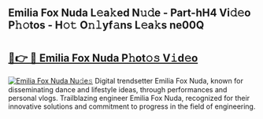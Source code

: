 ## Emilia Fox Nuda L𝚎a𝚔ed N𝚞𝚍e - Part-hH4 Vi𝚍𝚎o P𝚑𝚘tos - H𝚘𝚝 O𝚗𝚕yf𝚊ns L𝚎a𝚔s ne00Q

# <h2><a href="http://kf1fic.oniu.top/?m=Emilia+Fox+Nuda">🔗👉 🔴 Emilia Fox Nuda P𝚑ot𝚘𝚜 V𝚒d𝚎o</a></h2>

[![Emilia Fox Nuda Nu𝚍e𝚜](https://i.imgur.com/0qMVB7G.gif)](http://kf1fic.oniu.top/?m=Emilia+Fox+Nuda)
Digital trendsetter Emilia Fox Nuda, known for disseminating dance and lifestyle ideas, through performances and personal vlogs. Trailblazing engineer Emilia Fox Nuda, recognized for their innovative solutions and commitment to progress in the field of engineering.  
